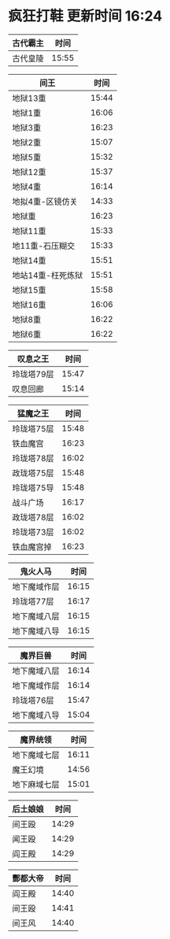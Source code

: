 # 疯狂打鞋 更新时间 16:24

| 古代霸主   | 时间    |
|--------|-------|
| 古代皇陵 | 15:55 |

| 间王   | 时间    |
|--------|-------|
| 地狱13重 | 15:44 |
| 地狱1重 | 16:06 |
| 地狱3重 | 16:23 |
| 地狱2重 | 15:07 |
| 地狱5重 | 15:32 |
| 地狱12重 | 15:37 |
| 地狱4重 | 16:14 |
| 地拟4重-区镜仿关 | 14:33 |
| 地狱重 | 16:23 |
| 地狱11重 | 15:33 |
| 地11重-石压糊交 | 15:33 |
| 地狱14重 | 15:51 |
| 地站14重-枉死炼狱 | 15:51 |
| 地狱15重 | 15:58 |
| 地狱16重 | 16:06 |
| 地狱8重 | 16:22 |
| 地狱6重 | 16:22 |

| 叹息之王   | 时间    |
|--------|-------|
| 玲珑塔79层 | 15:47 |
| 叹息回廊 | 15:14 |

| 猛魔之王   | 时间    |
|--------|-------|
| 玲珑塔75层 | 15:48 |
| 铁血魔宫 | 16:23 |
| 玲珑塔78层 | 16:02 |
| 政珑塔75层 | 15:48 |
| 玲珑塔75导 | 15:48 |
| 战斗广场 | 16:17 |
| 政珑塔78层 | 16:02 |
| 玲珑塔73层 | 16:02 |
| 铁血魔宫掉 | 16:23 |

| 鬼火人马   | 时间    |
|--------|-------|
| 地下魔域作层 | 16:15 |
| 玲珑塔77层 | 16:17 |
| 地下魔域八层 | 16:15 |
| 地下魔域八导 | 16:15 |

| 魔界巨兽   | 时间    |
|--------|-------|
| 地下魔域八层 | 16:14 |
| 地下魔域作层 | 16:14 |
| 玲珑塔76层 | 15:47 |
| 地下魔域八导 | 15:04 |

| 魔界统领   | 时间    |
|--------|-------|
| 地下魔域七层 | 16:11 |
| 魔王幻境 | 14:56 |
| 地下麻域七层 | 15:01 |

| 后土娘娘   | 时间    |
|--------|-------|
| 间王殴 | 14:29 |
| 闻王殴 | 14:29 |
| 阎王殿 | 14:29 |

| 酆都大帝   | 时间    |
|--------|-------|
| 阎王殿 | 14:40 |
| 间王殴 | 14:41 |
| 间王风 | 14:40 |